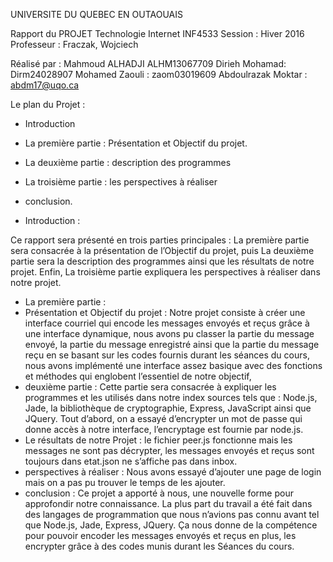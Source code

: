 UNIVERSITE DU QUEBEC EN OUTAOUAIS


Rapport du PROJET
Technologie Internet  INF4533
Session : Hiver 2016
Professeur : Fraczak, Wojciech


Réalisé par : Mahmoud ALHADJI    ALHM13067709 
Dirieh Mohamad: Dirm24028907
Mohamed Zaouli : zaom03019609
Abdoulrazak  Moktar : abdm17@uqo.ca









Le plan du Projet :
- Introduction 
- La première partie : Présentation et Objectif du projet.  
- La deuxième partie : description des programmes 
- La troisième partie : les perspectives à réaliser
- conclusion.

















- Introduction :

Ce rapport sera présenté en trois parties principales :
La première partie sera consacrée à la présentation de l’Objectif du projet, puis La deuxième partie sera la description des programmes ainsi que les résultats de notre projet. Enfin, La troisième partie expliquera les perspectives à réaliser dans notre projet.
- La première partie :
- Présentation et Objectif du projet :
Notre projet consiste à créer une interface courriel qui encode les messages envoyés et reçus grâce à une interface dynamique, nous avons pu classer la partie du message envoyé, la partie du message enregistré ainsi que la partie du message reçu en se basant sur les codes fournis durant les séances du cours, nous avons implémenté une interface assez basique avec des fonctions et méthodes qui englobent l’essentiel de notre objectif,
- deuxième partie : 
Cette partie sera consacrée à expliquer les programmes et les utilisés dans notre index sources tels que : 
Node.js, Jade, la bibliothèque de cryptographie, Express, JavaScript ainsi que JQuery.
Tout d’abord, on a essayé d’encrypter un mot de passe qui donne accès à notre interface, l’encryptage est fournie par node.js.      
- Le résultats de notre Projet :
le fichier peer.js fonctionne mais les messages ne sont pas décrypter, 
les messages envoyés et reçus sont toujours dans etat.json ne s’affiche pas dans inbox.
- perspectives à réaliser :
Nous avons essayé d’ajouter une page de login mais on a pas pu trouver le temps de les ajouter.
- conclusion :
Ce projet a apporté à nous, une nouvelle forme pour approfondir notre connaissance. La plus part du travail a été fait dans des langages de programmation que nous n’avions pas connu avant tel que Node.js, Jade, Express, JQuery. Ça nous donne de la compétence pour pouvoir encoder les messages envoyés et reçus en plus, les encrypter grâce à des codes munis durant les Séances du cours. 



